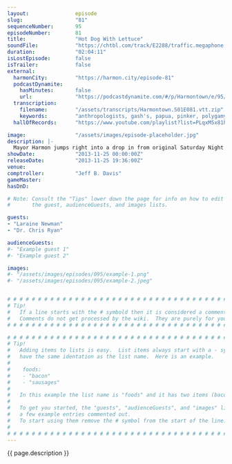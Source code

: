 ```yaml
---
layout:               episode
slug:                 "81"
sequenceNumber:       95
episodeNumber:        81
title:                "Hot Dog With Lettuce"
soundFile:            "https://chtbl.com/track/E2288/traffic.megaphone.fm/STA3049044663.mp3?updated=1555626131"
duration:             "02:04:11"
isLostEpisode:        false
isTrailer:            false
external:
  harmonCity:         "https://harmon.city/episode-81"
  podcastDynamite:
    hasMinutes:       false
    url:              "https://podcastdynamite.com/#/p/Harmontown/e/95/81"
  transcription:
    filename:         "/assets/transcripts/Harmontown.S01E081.vtt.zip"
    keywords:         "anthropologists, gash's, papua, pinker, polygamy, hammocks, aristocrats, morris's, snoring, bonobos, hunter-gatherer, monogram, agricultural, gaseous, bonobo, lorne, females, promiscuous, agriculture, desmond, paternity, societies, guinea, chimps, groundlings"
  hallOfRecords:      "https://www.youtube.com/playlist?list=PLqxM5x81hNOY-cdIYFOkguYtm8_a6P__a"

image:                "/assets/images/episode-placeholder.jpg"
description: |-
  Mayor Harmon jumps right into a drop in from original Saturday Night Live cast member Laraine Newman which merges into a visit from controversial author Dr. Chris Ryan to delves into polygamy and the very nature of our sexuality. In D&D, Spencer gives up.
showDate:             "2013-11-25 00:00:00Z"
releaseDate:          "2013-11-25 19:36:00Z"
venue:                
comptroller:          "Jeff B. Davis"
gameMaster:           
hasDnD:               

# Note: Consult the "Tips" lower down the page for info on how to edit
#       the guest, audienceGuests, and images lists.

guests:
- "Laraine Newman"
- "Dr. Chris Ryan"

audienceGuests:
#- "Example guest 1"
#- "Example guest 2"

images:
#- "/assets/images/episodes/095/example-1.png"
#- "/assets/images/episodes/095/example-2.jpeg"


# # # # # # # # # # # # # # # # # # # # # # # # # # # # # # # # # # # # # # # # # # # # #
# Tip!
#   If a line starts with the # symbold then it is considered a comment.
#   Comments do not get processed by the wiki.  They are purely for your information.
# # # # # # # # # # # # # # # # # # # # # # # # # # # # # # # # # # # # # # # # # # # # #

# # # # # # # # # # # # # # # # # # # # # # # # # # # # # # # # # # # # # # # # # # # # #
# Tip!
#   Adding items to lists is easy.  List items always start with a - symbol and have
#   have the same identation as the list name.  Here is an example.
#
#    foods:
#    - "bacon"
#    - "sausages"
#
#   In this example the list name is "foods" and it has two items (bacon, and sausages).
#
#   To get you started, the "guests", "audienceGuests", and "images" lists below have
#   a few example entries commented out.
#   To start using them remove the # symbol from the start of the line.
#
# # # # # # # # # # # # # # # # # # # # # # # # # # # # # # # # # # # # # # # # # # # # #
---
```


<!-- The episode description will be rendered here -->
{{ page.description }}

<!-- Add your content BELOW here -->
<!-- vvvvvvvvvvvvvvvvvvvvvvvvvvv -->




<!-- ^^^^^^^^^^^^^^^^^^^^^^^^^^^ -->
<!-- Add your content ABOVE here -->

<!-- The episode gallery will be rendered here -->